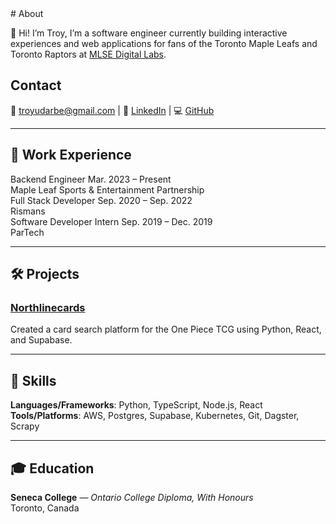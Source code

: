 <link rel="stylesheet" href="/assets/css/custom.css">
# About

👋 Hi! I’m Troy, I’m a software engineer currently building interactive experiences and web applications for fans of the Toronto Maple Leafs and Toronto Raptors at [MLSE Digital Labs](https://www.mlsedigital.com/).

## Contact
<p>
📧 <a href="mailto:troyudarbe@gmail.com">troyudarbe@gmail.com</a> | 🏢 <a href="https://www.linkedin.com/in/troyudarbe/">LinkedIn</a> | 💻 <a href="https://github.com/troyudarbe">GitHub</a>
</p>

---

## 💼 Work Experience

<div id="experience">
  <div class="entry">
    <div class="left-right">
      <span class="left">Backend Engineer</span>
      <span class="right">Mar. 2023 – Present</span>
    </div>
    <span class="company">Maple Leaf Sports & Entertainment Partnership</span>
  </div>

  <div class="entry">
    <div class="left-right">
      <span class="left">Full Stack Developer</span>
      <span class="right">Sep. 2020 – Sep. 2022</span>
    </div>
    <span class="company">Rismans</span>
  </div>

  <div class="entry">
    <div class="left-right">
      <span class="left">Software Developer Intern</span>
      <span class="right">Sep. 2019 – Dec. 2019</span>
    </div>
    <span class="company">ParTech</span>
  </div>
</div>

---


## 🛠 Projects

### [Northlinecards](https://www.northlinecards.ca)  
Created a card search platform for the One Piece TCG using Python, React, and Supabase.

---

## 🧠 Skills

**Languages/Frameworks**: Python, TypeScript, Node.js, React  
**Tools/Platforms**: AWS, Postgres, Supabase, Kubernetes, Git, Dagster, Scrapy


---

## 🎓 Education

**Seneca College** — *Ontario College Diploma, With Honours*  
Toronto, Canada

